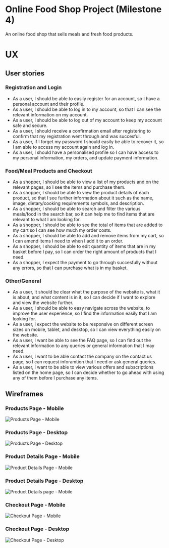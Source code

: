 # Online Food Shop Project (Milestone 4)
 
 An online food shop that sells meals and fresh food products.

 # UX

 ## User stories

 ### Registration and Login
 - As a user, I should be able to easily register for an account, so I have a personal account and their profile.
 - As a user, I should be able to log in to my account, so that I can see the relevant information on my account.
 - As a user, I should be able to log out of my account to keep my account safe and secure.
 - As a user, I should receive a confirmation email after registering to confirm that my registration went through and was succesful.
 - As a user, if I forget my password I should easily be able to recover it, so I am able to access my account again and log in.
 - As a user, I should have a personalised profile so I can have access to my personal information, my orders, and update payment information.

 ### Food/Meal Products and Checkout
- As a shopper, I should be able to view a list of my products and on the relevant pages, so I see the items and purchase them.
- As a shopper, I should be able to view the product details of each product, so that I see further information about it such as the name, image, dietary/cooking requirements symbols, and description.
- As a shopper, I should be able to search and filter the various meals/food in the search bar, so it can help me to find items that are relevant to what I am looking for.
- As a shopper, I should be able to see the total of items that are added to my cart so I can see how much my order costs.
- As a shopper, I should be able to add and remove items from my cart, so I can amend items I need to when I add it to an order.
- As a shopper, I should be able to edit quantity of items that are in my basket before I pay, so I can order the right amount of products that I need.
- As a shopper, I expect the payment to go through succesfully without any errors, so that I can purchase what is in my basket.

### Other/General
- As a user, it should be clear what the purpose of the website is, what it is about, and what content is in it, so I can decide if I want to explore and view the website further.
- As a user, I should be able to easy navigate across the website, to improve the user experience, so I find the information easily that I am looking for.
- As a user, I expect the website to be responsive on different screen sizes on mobile, tablet, and desktop, so I can view everything easily on the website.
- As a user, I want be able to see the FAQ page, so I can find out the relevant information to any queries or general information that I may need.
- As a user, I want to be able contact the company on the contact us page, so I can request inforamtion that I need or ask general queries.
- As a user, I want to be able to view various offers and subscriptions listed on the home page, so I can decide whether to go ahead with using any of them before I purchase any items.

## Wireframes 
### Products Page - Mobile
![Products Page - Mobile](wireframes/products-page-mobile.png)
### Products Page - Desktop
![Products Page - Desktop](wireframes/products-page-desktop.png)
### Product Details Page - Mobile
![Product Details Page - Mobile](wireframes/product-details-page-mobile.png)
### Product Details Page - Desktop
![Product Details page - Mobile](wireframes/products-page-desktop.png)
### Checkout Page - Mobile
![Checkout Page - Mobile](wireframes/checkout-page-mobile.png)
### Checkout Page - Desktop
![Checkout Page - Desktop](wireframes/checkout-page-desktop.png)